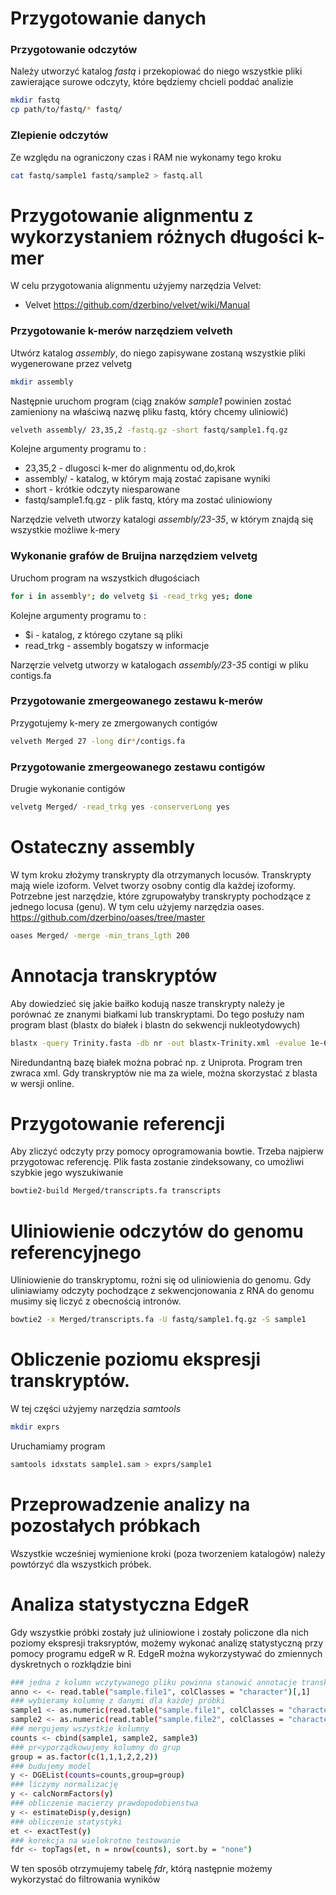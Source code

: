 # Przygotowanie danych
### Przygotowanie odczytów
Należy utworzyć katalog *fastq* i przekopiować do niego wszystkie pliki zawierające surowe odczyty, które będziemy chcieli poddać analizie
```sh
mkdir fastq
cp path/to/fastq/* fastq/
```

### Zlepienie odczytów
Ze względu na ograniczony czas i RAM nie wykonamy tego kroku
```sh
cat fastq/sample1 fastq/sample2 > fastq.all
```

# Przygotowanie alignmentu z wykorzystaniem różnych długości k-mer
W celu przygotowania alignmentu użyjemy narzędzia Velvet:
* Velvet https://github.com/dzerbino/velvet/wiki/Manual


### Przygotowanie k-merów narzędziem velveth
Utwórz katalog *assembly*, do niego zapisywane zostaną wszystkie pliki wygenerowane przez velvetg
```sh
mkdir assembly
```
Następnie uruchom program (ciąg znaków *sample1* powinien zostać zamieniony na właściwą nazwę pliku fastq, który chcemy uliniowić)
```sh
velveth assembly/ 23,35,2 -fastq.gz -short fastq/sample1.fq.gz
```
Kolejne argumenty programu to :

* 23,35,2 - dlugosci k-mer do alignmentu od,do,krok
* assembly/ - katalog, w którym mają zostać zapisane wyniki
* short - krótkie odczyty niesparowane
* fastq/sample1.fq.gz - plik fastq, który ma zostać uliniowiony

Narzędzie velveth utworzy katalogi *assembly/23-35*, w którym znajdą się wszystkie możliwe k-mery

### Wykonanie grafów de Bruijna narzędziem velvetg
Uruchom program na wszystkich długościach
```sh
for i in assembly*; do velvetg $i -read_trkg yes; done
```
Kolejne argumenty programu to :

* $i - katalog, z którego czytane są pliki
* read_trkg - assembly bogatszy w informacje

Narzęrzie velvetg utworzy w katalogach *assembly/23-35* contigi w pliku contigs.fa

### Przygotowanie zmergeowanego zestawu k-merów
Przygotujemy k-mery ze zmergowanych contigów 
```sh
velveth Merged 27 -long dir*/contigs.fa
```

### Przygotowanie zmergeowanego zestawu contigów
Drugie wykonanie contigów 
```sh
velvetg Merged/ -read_trkg yes -conserverLong yes
```

# Ostateczny assembly
W tym kroku złożymy transkrypty dla otrzymanych locusów. Transkrypty mają wiele izoform. Velvet tworzy osobny contig dla każdej izoformy. Potrzebne jest narzędzie, które zgrupowałyby transkrypty pochodzące z jednego locusa (genu). W tym celu użyjemy narzędzia oases. https://github.com/dzerbino/oases/tree/master
```sh
oases Merged/ -merge -min_trans_lgth 200
```

# Annotacja transkryptów
Aby dowiedzieć się jakie baiłko kodują nasze transkrypty należy je porównać ze znanymi białkami lub transkryptami. Do tego posłuży nam program blast (blastx do białek i blastn do sekwencji nukleotydowych)
```sh
blastx -query Trinity.fasta -db nr -out blastx-Trinity.xml -evalue 1e-6 -num_threads 24 -max_target_seqs 1 -outfmt 
```

Niredundantną bazę białek można pobrać np. z Uniprota. Program tren zwraca xml. Gdy transkryptów nie ma za wiele, można skorzystać z blasta w wersji online.

# Przygotowanie referencji
Aby zliczyć odczyty przy pomocy oprogramowania bowtie. Trzeba najpierw przygotowac referencję. Plik fasta zostanie zindeksowany, co umożliwi szybkie jego wyszukiwanie
```sh
bowtie2-build Merged/transcripts.fa transcripts
```

# Uliniowienie odczytów do genomu referencyjnego
Uliniowienie do transkryptomu, rożni się od uliniowienia do genomu. Gdy uliniawiamy odczyty pochodzące z sekwencjonowania z RNA do genomu musimy się liczyć z obecnością intronów.

```sh
bowtie2 -x Merged/transcripts.fa -U fastq/sample1.fq.gz -S sample1
```

# Obliczenie poziomu ekspresji transkryptów.
W tej części użyjemy narzędzia *samtools*
```sh 
mkdir exprs
```
Uruchamiamy program
```sh
samtools idxstats sample1.sam > exprs/sample1
```

# Przeprowadzenie analizy na pozostałych próbkach
Wszystkie wcześniej wymienione kroki (poza tworzeniem katalogów) należy powtórzyć dla wszystkich próbek.

# Analiza statystyczna EdgeR
Gdy wszystkie próbki zostały już uliniowione i zostały policzone dla nich poziomy ekspresji traksryptów, możemy wykonać analizę statystyczną przy pomocy programu edgeR w R. EdgeR można wykorzystywać do zmiennych dyskretnych o rozkłądzie bini

```sh
### jedna z kolumn wczytywanego pliku powinna stanowić annotacje transkryptów
anno <- <- read.table("sample.file1", colClasses = "character")[,1]
### wybieramy kolumnę z danymi dla każdej próbki
sample1 <- as.numeric(read.table("sample.file1", colClasses = "character")[,2])
sample2 <- as.numeric(read.table("sample.file2", colClasses = "character")[,2])
### mergujemy wszystkie kolumny
counts <- cbind(sample1, sample2, sample3)
### pr<yporządkowujemy kolumny do grup
group = as.factor(c(1,1,1,2,2,2))
### budujemy model
y <- DGEList(counts=counts,group=group)
### liczymy normalizację
y <- calcNormFactors(y)
### obliczenie macierzy prawdopodobienstwa
y <- estimateDisp(y,design)
### obliczenie statystyki
et <- exactTest(y)
### korekcja na wielokrotne testowanie
fdr <- topTags(et, n = nrow(counts), sort.by = "none")
```
W ten sposób otrzymujemy tabelę *fdr*, którą następnie możemy wykorzystać do filtrowania wyników
